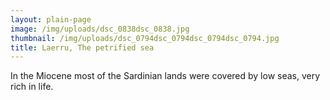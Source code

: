 ```yaml
---
layout: plain-page
image: /img/uploads/dsc_0838dsc_0838.jpg
thumbnail: /img/uploads/dsc_0794dsc_0794dsc_0794dsc_0794.jpg
title: Laerru, The petrified sea
---
```

In the Miocene most of the Sardinian lands were covered by low seas, very rich in life.